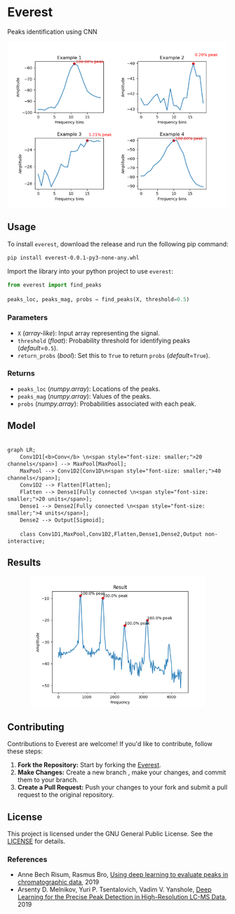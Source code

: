 # Everest
Peaks identification using CNN

<p align="center"><img src="res/plot.png" width="600"></p>

## Usage

To install `everest`, download the release and run the following pip command:
```bash
pip install everest-0.0.1-py3-none-any.whl
```

Import the library into your python project to use `everest`:
```python
from everest import find_peaks

peaks_loc, peaks_mag, probs = find_peaks(X, threshold=0.5)
```

### Parameters
- `X` (_array-like_): Input array representing the signal.
- `threshold` (_float_): Probability threshold for identifying peaks (_default_=`0.5`).
- `return_probs` (_bool_): Set this to `True` to return `probs` (_default_=`True`).

### Returns
- `peaks_loc` (_numpy.array_): Locations of the peaks.
- `peaks_mag` (_numpy.array_): Values of the peaks.
- `probs` (_numpy.array_): Probabilities associated with each peak.

## Model 

```mermaid

graph LR;
    Conv1D1[<b>Conv</b> \n<span style="font-size: smaller;">20 channels</span>] --> MaxPool[MaxPool];
    MaxPool --> Conv1D2[Conv1D\n<span style="font-size: smaller;">40 channels</span>];
    Conv1D2 --> Flatten[Flatten];
    Flatten --> Dense1[Fully connected \n<span style="font-size: smaller;">20 units</span>];
    Dense1 --> Dense2[Fully connected \n<span style="font-size: smaller;">4 units</span>];
    Dense2 --> Output[Sigmoid];

    class Conv1D1,MaxPool,Conv1D2,Flatten,Dense1,Dense2,Output non-interactive;
```

## Results

<p align="center"><img src="res/find_peaks.png" width="400"></p>

## Contributing
Contributions to Everest are welcome! If you'd like to contribute, follow these steps:
1. **Fork the Repository:** Start by forking the [Everest](https://github.com/enter-opy/everest).
2. **Make Changes:** Create a new branch , make your changes, and commit them to your branch.
3. **Create a Pull Request:** Push your changes to your fork and submit a pull request to the original repository.
## License
This project is licensed under the GNU General Public License. See the [LICENSE](https://github.com/enter-opy/everest/blob/main/LICENSE) for details.

### References

- Anne Bech Risum, Rasmus Bro, [Using deep learning to evaluate peaks in chromatographic data](https://www.researchgate.net/publication/333266782_Using_deep_learning_to_evaluate_peaks_in_chromatographic_data), 2019
- Arsenty D. Melnikov, Yuri P. Tsentalovich, Vadim V. Yanshole, [Deep Learning for the Precise Peak Detection in High-Resolution LC-MS Data](https://pubs.acs.org/doi/10.1021/acs.analchem.9b04811), 2019